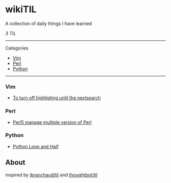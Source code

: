 # wikiTIL

A collection of daily things I have learned

_3 TIL_

---

Categories

* [Vim](#vim)
* [Perl](#perl)
* [Python](#python)

---

### Vim

- [To turn off highligting until the nextsearch](vim/highlighting.md)

### Perl

- [Perl5 manage multiple version of Perl](perl/perlbrew.md)

### Python

- [Python Loop and Half](python/loopandhalf.md)

## About

inspired by [jbranchaud/til](https://github.com/jbranchaud/til) and  [thoughtbot/til](https://github.com/thoughtbot/til)
